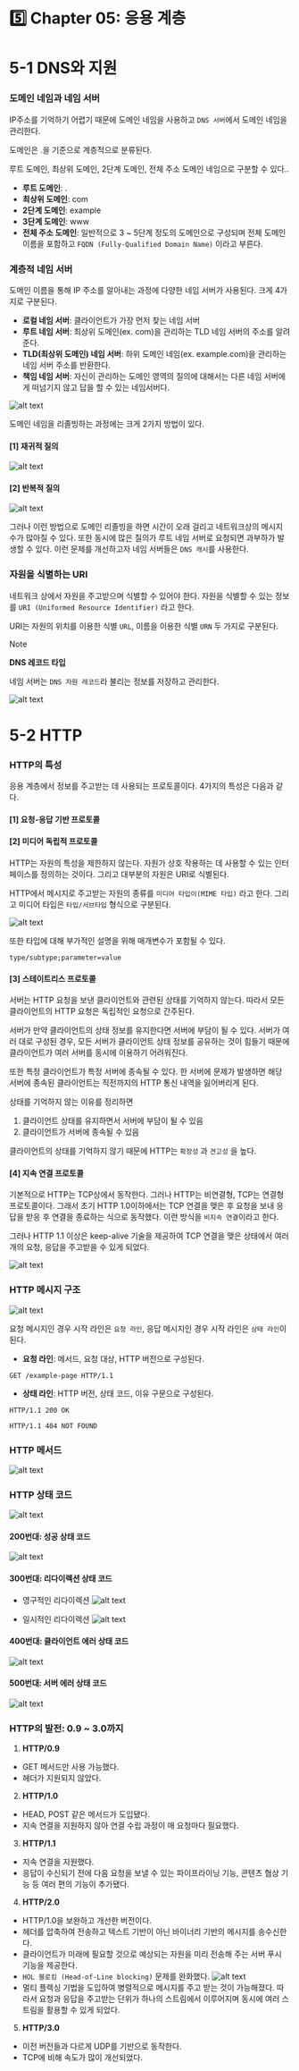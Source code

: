 # 5️⃣ Chapter 05: 응용 계층

# 5-1 DNS와 지원

### 도메인 네임과 네임 서버

IP주소를 기억하기 어렵기 때문에 도메인 네임을 사용하고 `DNS 서버`에서 도메인 네임을 관리한다.

도메인은 .을 기준으로 계층적으로 분류된다.

루트 도메인, 최상위 도메인, 2단계 도메인, 전체 주소 도메인 네임으로 구분할 수 있다..

- **루트 도메인**: .
- **최상위 도메인**: com
- **2단계 도메인**: example
- **3단계 도메인**: www
- **전체 주소 도메인**: 일반적으로 3 ~ 5단계 정도의 도메인으로 구성되며 전체 도메인 이름을 포함하고 `FQDN (Fully-Qualified Domain Name)` 이라고 부른다.

### 계층적 네임 서버

도메인 이름을 통해 IP 주소를 알아내는 과정에 다양한 네임 서버가 사용된다. 크게 4가지로 구분된다.

- **로컬 네임 서버**: 클라이언트가 가장 먼저 찾는 네임 서버
- **루트 네임 서버**: 최상위 도메인(ex. com)을 관리하는 TLD 네임 서버의 주소를 알려준다.
- **TLD(최상위 도메인) 네임 서버**: 하위 도메인 네임(ex. example.com)을 관리하는 네임 서버 주소를 반환한다.
- **책임 네임 서버**: 자신이 관리하는 도메인 영역의 질의에 대해서는 다른 네임 서버에게 떠넘기지 않고 답을 할 수 있는 네임서버다.

![alt text](../img/ch5-계층적네임서버.png)

도메인 네임을 리졸빙하는 과정에는 크게 2가지 방법이 있다.

#### [1] 재귀적 질의

![alt text](../img/ch5-재귀적질의.png)

#### [2] 반복적 질의

![alt text](../img/ch5-반복적질의.png)

그러나 이런 방법으로 도메인 리졸빙을 하면 시간이 오래 걸리고 네트워크상의 메시지 수가 많아질 수 있다. 또한 동시에 많은 질의가 루트 네임 서버로 요청되면 과부하가 발생할 수 있다. 이런 문제를 개선하고자 네임 서버들은 `DNS 캐시`를 사용한다.

### 자원을 식별하는 URI

네트워크 상에서 자원을 주고받으며 식별할 수 있어야 한다. 자원을 식별할 수 있는 정보를 `URI (Uniformed Resource Identifier)` 라고 한다.

URI는 자원의 위치를 이용한 식별 `URL`, 이름을 이용한 식별 `URN` 두 가지로 구분된다.

> [!NOTE]
>
> **DNS 레코드 타입**
>
> 네임 서버는 `DNS 자원 레코드`라 불리는 정보를 저장하고 관리한다.
>
> ![alt text](../img/ch5-DNS레코드타입.png)

# 5-2 HTTP

### HTTP의 특성

응용 계층에서 정보를 주고받는 데 사용되는 프로토콜이다. 4가지의 특성은 다음과 같다.

#### [1] 요청-응답 기반 프로토콜

#### [2] 미디어 독립적 프로토콜

HTTP는 자원의 특성을 제한하지 않는다. 자원가 상호 작용하는 데 사용할 수 있는 인터페이스를 정의하는 것이다. 그리고 대부분의 자원은 URI로 식별된다.

HTTP에서 메시지로 주고받는 자원의 종류를 `미디어 타입이(MIME 타입)` 라고 한다.
그리고 미디어 타입은 `타입/서브타입` 형식으로 구분된다.

![alt text](../img/ch5-미디어타입.png)

또한 타입에 대해 부가적인 설명을 위해 매개변수가 포함될 수 있다.

```
type/subtype;parameter=value
```

#### [3] 스테이트리스 프로토콜

서버는 HTTP 요청을 보낸 클라이언트와 관련된 상태를 기억하지 않는다. 따라서 모든 클라이언트의 HTTP 요청은 독립적인 요청으로 간주된다.

서버가 만약 클라이언트의 상태 정보를 유지한다면 서버에 부담이 될 수 있다.
서버가 여러 대로 구성된 경우, 모든 서버가 클라이언트 상태 정보를 공유하는 것이 힘들기 때문에 클라이언트가 여러 서버를 동시에 이용하기 어려워진다.

또한 특정 클라이언트가 특정 서버에 종속될 수 있다.
한 서버에 문제가 발생하면 해당 서버에 종속된 클라이언트는 직전까지의 HTTP 통신 내역을 잃어버리게 된다.

상태를 기억하지 않는 이유를 정리하면

1. 클라이언트 상태를 유지하면서 서버에 부담이 될 수 있음
2. 클라이언트가 서버에 종속될 수 있음

클라이언트의 상태를 기억하지 않기 때문에 HTTP는 `확장성` 과 `견고성` 을 높다.

#### [4] 지속 연결 프로토콜

기본적으로 HTTP는 TCP상에서 동작한다. 그러나 HTTP는 비연결형, TCP는 연결형 프로토콜이다.
그래서 초기 HTTP 1.0이하에서는 TCP 연결을 맺은 후 요청을 보내 응답을 받응 후 연결을 종료하는 식으로 동작했다.
이런 방식을 `비지속 연결`이라고 한다.

그러나 HTTP 1.1 이상은 keep-alive 기술을 제공하여 TCP 연결을 맺은 상태에서 여러 개의 요청, 응답을 주고받을 수 있게 되었다.

![alt text](../img/ch5-지속연결프로토콜.png)

### HTTP 메시지 구조

![alt text](../img/ch5-HTTP메시지구조.png)

요청 메시지인 경우 시작 라인은 `요청 라인`, 응답 메시지인 경우 시작 라인은 `상태 라인`이 된다.

- **요청 라인**: 메서드, 요청 대상, HTTP 버전으로 구성된다.

```
GET /example-page HTTP/1.1
```

- **상태 라인**: HTTP 버전, 상태 코드, 이유 구문으로 구성된다.

```
HTTP/1.1 200 OK

HTTP/1.1 404 NOT FOUND
```

### HTTP 메서드

![alt text](../img/ch5-HTTP메서드.png)

### HTTP 상태 코드

![alt text](../img/ch5-HTTP상태코드.png)

#### 200번대: 성공 상태 코드

![alt text](../img/ch5-200번대.png)

#### 300번대: 리다이렉션 상태 코드

- 영구적인 리다이렉션
  ![alt text](../img/ch5-영구적인리다이렉션.png)

- 일시적인 리다이렉션
  ![alt text](../img/ch5-일시적인리다이렉션.png)

#### 400번대: 클라이언트 에러 상태 코드

![alt text](../img/ch5-에러코드.png)

#### 500번대: 서버 에러 상태 코드

![alt text](../img/ch5-서버에러코드.png)

### HTTP의 발전: 0.9 ~ 3.0까지

1. **HTTP/0.9**

- GET 메서드만 사용 가능했다.
- 헤더가 지원되지 않았다.

2. **HTTP/1.0**

- HEAD, POST 같은 메서드가 도입됐다.
- 지속 연결을 지원하지 않아 연결 수립 과정이 매 요청마다 필요했다.

3. **HTTP/1.1**

- 지속 연결을 지원했다.
- 응답이 수신되기 전에 다음 요청을 보낼 수 있는 파이프라이닝 기능, 콘텐츠 협상 기능 등 여러 편의 기능이 추가됐다.

4. **HTTP/2.0**

- HTTP/1.0을 보완하고 개선한 버전이다.
- 헤더를 압축하여 전송하고 텍스트 기반이 아닌 바이너리 기반의 메시지를 송수신한다.
- 클라이언트가 미래에 필요할 것으로 예상되는 자원을 미리 전송해 주는 서버 푸시 기능을 제공한다.
- `HOL 블로킹 (Head-of-Line blocking)` 문제를 완화했다.
  ![alt text](../img/ch5-HOL블로킹.png)
- 멀티 플렉싱 기법을 도입하여 병렬적으로 메시지를 주고 받는 것이 가능해졌다. 따라서 요청과 응답을 주고받는 단위가 하나의 스트림에서 이루어지며 동시에 여러 스트림을 활용할 수 있게 되었다.

5. **HTTP/3.0**

- 이전 버전들과 다르게 UDP를 기반으로 동작한다.
- TCP에 비해 속도가 많이 개선되었다.
